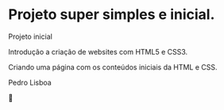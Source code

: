 # Projeto super simples e inicial.

Projeto inicial

Introdução a criação de websites com HTML5 e CSS3.

Criando uma página com os conteúdos iniciais da HTML e CSS.



Pedro Lisboa

:pig:



